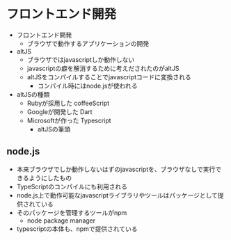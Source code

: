 # フロントエンド開発

- フロントエンド開発
  - ブラウザで動作するアプリケーションの開発
- altJS
  - ブラウザではjavascriptしか動作しない
  - javascriptの癖を解消するために考えだされたのがaltJS
  - altJSをコンパイルすることでjavascriptコードに変換される
    - コンパイル時にはnode.jsが使われる
- altJSの種類
  - Rubyが採用した coffeeScript
  - Googleが開発した Dart
  - Microsoftが作った Typescript
    - altJSの筆頭

## node.js

- 本来ブラウザでしか動作しないはずのjavascriptを、ブラウザなしで実行できるようにしたもの
- TypeScriptのコンパイルにも利用される
- node.js上で動作可能なjavascriptライブラリやツールはパッケージとして提供されている
- そのパッケージを管理するツールがnpm
  - node package manager
- typescriptの本体も、npmで提供されている
